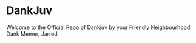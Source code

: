 # DankJuv
Welcome to the Official Repo of Dankjuv by your Friendly Neighbourhood Dank Memer, Jarred
